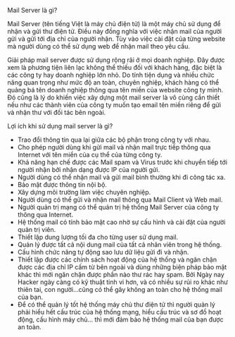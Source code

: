 Mail Server là gì?

Mail Server (tên tiếng Việt là máy chủ điện tử) là một máy chủ sử dụng để nhận và gửi thư điện tử. Điều này đồng nghĩa với việc nhận mail của người gửi và gửi tới địa chỉ của người nhận. Tùy vào việc cài đặt của từng website mà người dùng có thể sử dụng web để nhận mail theo yêu cầu.

Giải pháp mail server được sử dụng rộng rãi ở mọi doanh nghiệp. Đây được xem là phương tiện liên lạc không thể thiếu đối với khách hàng, đặc biệt là các công ty hay doanh nghiệp lớn nhỏ. Do tính tiện dụng và nhiều chức năng quan trọng như mức độ an toàn, chuyên nghiệp, khách hàng có thể quảng bá tên doanh nghiệp thông qua tên miền của website công ty mình. Đó cũng là lý do khiến việc xây dựng một mail server là vô cùng cần thiết nếu như các thành viên của công ty muốn tạo email tên miền riêng để gửi và nhận thư với đối tác bên ngoài.

Lợi ích khi sử dụng mail server là gì?

- Trao đổi thông tin qua lại giữa các bộ phận trong công ty với nhau.
- Cho phép người dùng khi gửi mail và nhận mail trực tiếp thông qua Internet với tên miền của cụ thể của từng công ty.
- Khả năng hạn chế được các Mail spam và Virus trước khi chuyển tiếp tới người nhận bởi nhận dạng được IP của người gửi.
- Người dùng có thể nhận mail và gửi mail bình thường khi đi công tác xa.
- Bảo mật được thông tin nội bộ.
- Xây dựng môi trường làm việc chuyên nghiệp.
- Người dùng có thể gửi và nhận mail thông qua Mail Client và Web mail.
- Người quản trị mạng có thể quản trị hệ thống Mail Server của công ty thông qua Internet.
- Hệ thống mail có tính bảo mật cao nhờ sự cấu hình và cài đặt của người quản trị viên.
- Thiết lập dung lượng tối đa cho từng user sử dụng mail.
- Quản lý được tất cả nội dung mail của tất cả nhân viên trong hệ thống.
- Cấu hình chức năng tự động sao lưu dữ liệu gửi đi và nhận.
- Thiết lập được các chính sách hoạt động của hệ thống và ngăn chặn được các địa chỉ IP cấm từ bên ngoài và dùng những biện pháp bảo mật khác thì mới ngăn chặn được phần nào thư rác hay spam. Bởi Ngày nay Hacker ngày càng có kỹ thuật tinh vi hơn, và có nhiều sự rủi ro khác như thiên tai, con người…cũng có thể gây không an toàn cho hệ thống mail của bạn.
- Để có thể quản lý tốt hệ thống máy chủ thư điện tử thì người quản lý phải hiểu hết cấu trúc của hệ thống mạng, hiểu cấu trúc và sơ đồ hoạt động, cấu hình máy chủ… thì mới đảm bảo hệ thống mail của bạn được an toàn.


